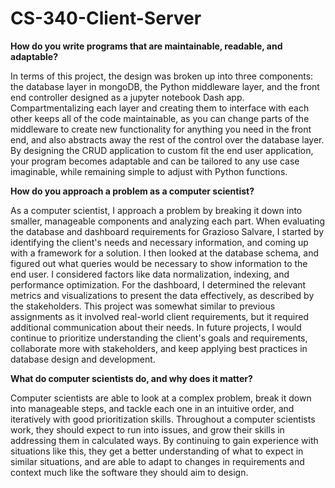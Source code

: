 # CS-340-Client-Server

**How do you write programs that are maintainable, readable, and adaptable?**

In terms of this project, the design was broken up into three components: the database layer in mongoDB, the Python middleware layer, and the front end controller designed as a jupyter notebook Dash app. Compartmentalizing each layer and creating them to interface with each other keeps all of the code maintainable, as you can change parts of the middleware to create new functionality for anything you need in the front end, and also abstracts away the rest of the control over the database layer. By designing the CRUD application to custom fit the end user application, your program becomes adaptable and can be tailored to any use case imaginable, while remaining simple to adjust with Python functions.

**How do you approach a problem as a computer scientist?**

As a computer scientist, I approach a problem by breaking it down into smaller, manageable components and analyzing each part. When evaluating the database and dashboard requirements for Grazioso Salvare, I started by identifying the client's needs and necessary information, and coming up with a framework for a solution. I then looked at the database schema, and figured out what queries would be necessary to show information to the end user. I considered factors like data normalization, indexing, and performance optimization. For the dashboard, I determined the relevant metrics and visualizations to present the data effectively, as described by the stakeholders. This project was somewhat similar to previous assignments as it involved real-world client requirements, but it required additional communication about their needs. In future projects, I would continue to prioritize understanding the client's goals and requirements, collaborate more with stakeholders, and keep applying best practices in database design and development.

**What do computer scientists do, and why does it matter?**

Computer scientists are able to look at a complex problem, break it down into manageable steps, and tackle each one in an intuitive order, and iteratively with good prioritization skills. Throughout a computer scientists work, they should expect to run into issues, and grow their skills in addressing them in calculated ways. By continuing to gain experience with situations like this, they get a better understanding of what to expect in similar situations, and are able to adapt to changes in requirements and context much like the software they should aim to design.

